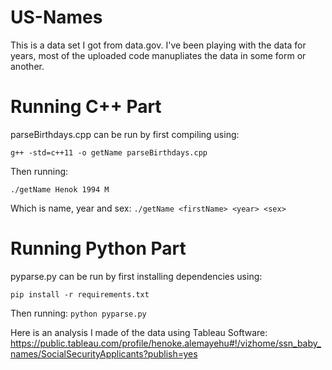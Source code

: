 # US-Names

This is a data set I got from data.gov. I've been playing with the data for years, most of the uploaded code manupliates the data in some form or another.

# Running C++ Part

parseBirthdays.cpp can be run by first compiling using:
  
  `g++ -std=c++11 -o getName parseBirthdays.cpp`

  Then running:

  `./getName Henok 1994 M` 

  Which is name, year and sex:
  `./getName <firstName> <year> <sex>`


# Running Python Part

pyparse.py can be run by first installing dependencies using:

  `pip install -r requirements.txt`

  Then running:
    `python pyparse.py`


Here is an analysis I made of the data using Tableau Software: https://public.tableau.com/profile/henoke.alemayehu#!/vizhome/ssn_baby_names/SocialSecurityApplicants?publish=yes
